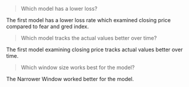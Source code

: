 > Which model has a lower loss?

The first model has a lower loss rate which examined closing price compared to fear and gred index.

> Which model tracks the actual values better over time?

The first model examining closing price tracks actual values better over time.

> Which window size works best for the model?

The Narrower Window worked better for the model.